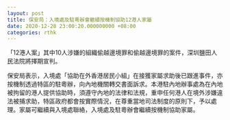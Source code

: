 ```yaml
---
layout: post
title: 保安局：入境處及駐粵辦會繼續按機制協助12港人家屬
date: 2020-12-28 23:00:20.000000000 +08:00
categories: rthk
---
```


「12港人案」其中10人涉嫌的組織偷越邊境罪和偷越邊境罪的案件，深圳鹽田人民法院將擇期宣判。

保安局表示，入境處「協助在外香港居民小組」在接獲家屬求助後已跟進事件，亦按機制透過特區的駐粵辦，向內地機關轉交書面訴求。本港駐內地辦事處為在內地被拘留的港人提供協助時，須遵守內地的法律和法規，重申任何港人在境外涉嫌違法被捕求助，特區政府都會按實際情況，在尊重當地司法制度的原則下，予以處理。家屬可繼續與入境處聯絡，入境處及駐粵辦會繼續按機制協助家屬。
